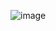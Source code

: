 ![image](https://user-images.githubusercontent.com/119447423/228941759-5ddc2073-43ef-4e86-9d1e-c9c630212277.png)
